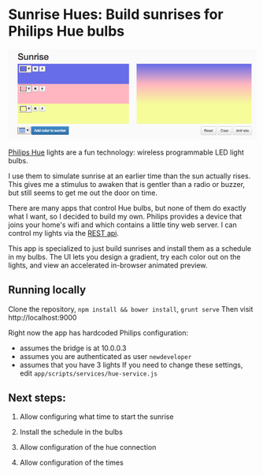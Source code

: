 Sunrise Hues: Build sunrises for Philips Hue bulbs
============

![Screenshot](https://raw.githubusercontent.com/benshine/sunrise-hues/readme-with-image/site/images/sunrise-hues-screenshot.png)

[Philips Hue](http://www.meethue.com) lights are a fun technology: wireless 
programmable LED light bulbs.
 
I use them to simulate sunrise at an earlier time than the sun actually rises. 
This gives me a stimulus to awaken that is gentler than a radio or buzzer,
but still seems to get me out the door on time. 

There are many apps that control Hue bulbs, but none of them 
do exactly what I want, so I decided to build my own. Philips provides
a device that joins your home's wifi and which contains a little tiny 
web server. I can control my lights via the [REST api](http://www.developers.meethue.com/). 

This app is specialized to just build sunrises and install them as a schedule
in my bulbs. The UI lets you design a gradient, try each color out on the lights,
and view an accelerated in-browser animated preview.

## Running locally
 Clone the repository, `npm install && bower install`, `grunt serve`
 Then visit http://localhost:9000

Right now the app has hardcoded Philips configuration:
* assumes the bridge is at 10.0.0.3
* assumes you are authenticated as user `newdeveloper`
* assumes that you have 3 lights
If you need to change these settings, edit `app/scripts/services/hue-service.js`

## Next steps:

1. Allow configuring what time to start the sunrise

2. Install the schedule in the bulbs

3. Allow configuration of the hue connection

4. Allow configuration of the times 

